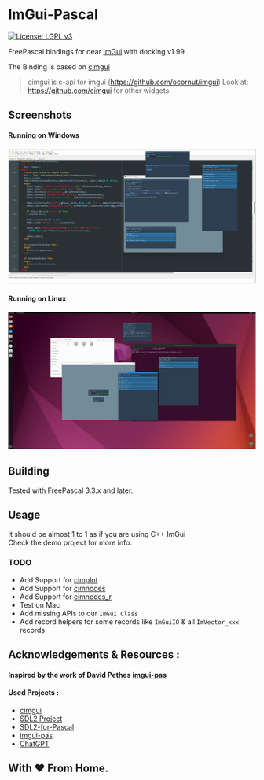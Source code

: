 # ImGui-Pascal
[![License: LGPL v3](https://img.shields.io/badge/License-LGPL%20v3-blue.svg)](https://www.gnu.org/licenses/lgpl-3.0)

FreePascal bindings for dear [ImGui](https://github.com/ocornut/imgui) with docking v1.99

The Binding is based on [cimgui](https://github.com/cimgui/cimgui)
> cimgui is c-api for imgui (https://github.com/ocornut/imgui) Look at: https://github.com/cimgui for other widgets.

## Screenshots

#### Running on Windows

<img src="screenshots/windows.png">
<br>

#### Running on Linux
<img src="screenshots/linux.jpg">

## Building
Tested with FreePascal 3.3.x and later.

## Usage
It should be almost 1 to 1 as if you are using C++ ImGui <br> 
Check the demo project for more info.

### TODO
- Add Support for [cimplot](https://github.com/cimgui/cimplot)
- Add Support for [cimnodes](https://github.com/cimgui/cimnodes)
- Add Support for [cimnodes_r](https://github.com/cimgui/cimnodes_r)
- Test on Mac
- Add missing APIs to our `ImGui Class`
- Add record helpers for some records like `ImGuiIO` & all `ImVector_xxx` records



## Acknowledgements & Resources :

#### Inspired by the work of David Pethes [imgui-pas](https://github.com/dpethes/imgui-pas) 


#### Used Projects :
- [cimgui](https://github.com/cimgui/cimgui)
- [SDL2 Project](https://github.com/libsdl-org/SDL/tree/SDL2)
- [SDL2-for-Pascal](https://github.com/PascalGameDevelopment/SDL2-for-Pascal)
- [imgui-pas](https://github.com/dpethes/imgui-pas)
- [ChatGPT](https://chat.openai.com)

## With ❤️ From Home.